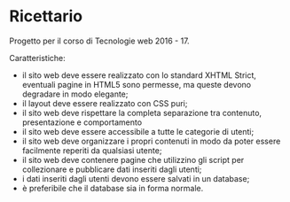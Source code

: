 # Ricettario
<p>Progetto per il corso di Tecnologie web 2016 - 17.</p>
<p>Caratteristiche:</p>
<ul>
<li>il sito web deve essere realizzato con lo standard XHTML Strict, eventuali pagine in HTML5 sono permesse, ma queste devono degradare in modo elegante;</li>
<li>il layout deve essere realizzato con CSS puri;</li>
<li>il sito web deve rispettare la completa separazione tra contenuto, presentazione e comportamento</li>
<li>il sito web deve essere accessibile a tutte le categorie di utenti;</li>
<li>il sito web deve organizzare i propri contenuti in modo da poter essere facilmente reperiti da qualsiasi utente;</li>
<li>il sito web deve contenere pagine che utilizzino gli script per collezionare e pubblicare dati inseriti dagli utenti;</li>
<li>i dati inseriti dagli utenti devono essere salvati in un database;</li>
<li>è preferibile che il database sia in forma normale.</li>
</ul>
